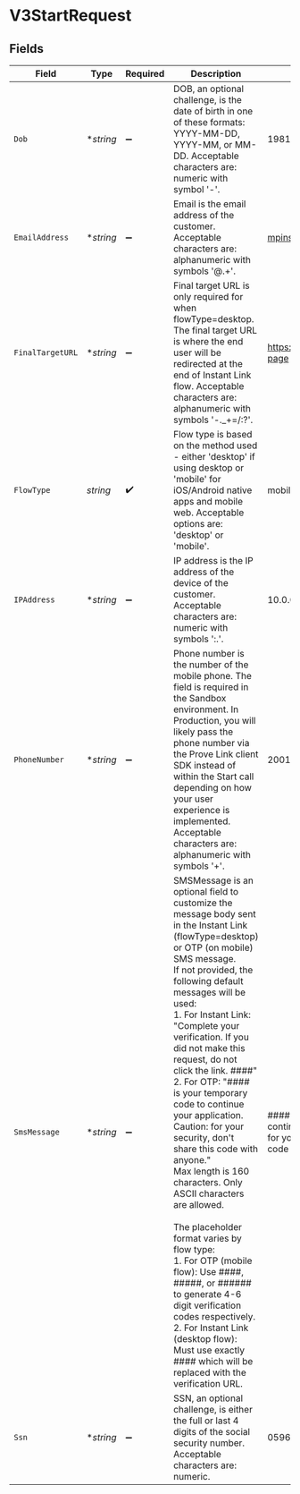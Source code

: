 # V3StartRequest


## Fields

| Field                                                                                                                                                                                                                                                                                                                                                                                                                                                                                                                                                                                                                                                                                                                                                                                                 | Type                                                                                                                                                                                                                                                                                                                                                                                                                                                                                                                                                                                                                                                                                                                                                                                                  | Required                                                                                                                                                                                                                                                                                                                                                                                                                                                                                                                                                                                                                                                                                                                                                                                              | Description                                                                                                                                                                                                                                                                                                                                                                                                                                                                                                                                                                                                                                                                                                                                                                                           | Example                                                                                                                                                                                                                                                                                                                                                                                                                                                                                                                                                                                                                                                                                                                                                                                               |
| ----------------------------------------------------------------------------------------------------------------------------------------------------------------------------------------------------------------------------------------------------------------------------------------------------------------------------------------------------------------------------------------------------------------------------------------------------------------------------------------------------------------------------------------------------------------------------------------------------------------------------------------------------------------------------------------------------------------------------------------------------------------------------------------------------- | ----------------------------------------------------------------------------------------------------------------------------------------------------------------------------------------------------------------------------------------------------------------------------------------------------------------------------------------------------------------------------------------------------------------------------------------------------------------------------------------------------------------------------------------------------------------------------------------------------------------------------------------------------------------------------------------------------------------------------------------------------------------------------------------------------- | ----------------------------------------------------------------------------------------------------------------------------------------------------------------------------------------------------------------------------------------------------------------------------------------------------------------------------------------------------------------------------------------------------------------------------------------------------------------------------------------------------------------------------------------------------------------------------------------------------------------------------------------------------------------------------------------------------------------------------------------------------------------------------------------------------- | ----------------------------------------------------------------------------------------------------------------------------------------------------------------------------------------------------------------------------------------------------------------------------------------------------------------------------------------------------------------------------------------------------------------------------------------------------------------------------------------------------------------------------------------------------------------------------------------------------------------------------------------------------------------------------------------------------------------------------------------------------------------------------------------------------- | ----------------------------------------------------------------------------------------------------------------------------------------------------------------------------------------------------------------------------------------------------------------------------------------------------------------------------------------------------------------------------------------------------------------------------------------------------------------------------------------------------------------------------------------------------------------------------------------------------------------------------------------------------------------------------------------------------------------------------------------------------------------------------------------------------- |
| `Dob`                                                                                                                                                                                                                                                                                                                                                                                                                                                                                                                                                                                                                                                                                                                                                                                                 | **string*                                                                                                                                                                                                                                                                                                                                                                                                                                                                                                                                                                                                                                                                                                                                                                                             | :heavy_minus_sign:                                                                                                                                                                                                                                                                                                                                                                                                                                                                                                                                                                                                                                                                                                                                                                                    | DOB, an optional challenge, is the date of birth in one of these formats: YYYY-MM-DD, YYYY-MM, or MM-DD. Acceptable characters are: numeric with symbol '-'.                                                                                                                                                                                                                                                                                                                                                                                                                                                                                                                                                                                                                                          | 1981-01                                                                                                                                                                                                                                                                                                                                                                                                                                                                                                                                                                                                                                                                                                                                                                                               |
| `EmailAddress`                                                                                                                                                                                                                                                                                                                                                                                                                                                                                                                                                                                                                                                                                                                                                                                        | **string*                                                                                                                                                                                                                                                                                                                                                                                                                                                                                                                                                                                                                                                                                                                                                                                             | :heavy_minus_sign:                                                                                                                                                                                                                                                                                                                                                                                                                                                                                                                                                                                                                                                                                                                                                                                    | Email is the email address of the customer. Acceptable characters are: alphanumeric with symbols '@.+'.                                                                                                                                                                                                                                                                                                                                                                                                                                                                                                                                                                                                                                                                                               | mpinsonm@dyndns.org                                                                                                                                                                                                                                                                                                                                                                                                                                                                                                                                                                                                                                                                                                                                                                                   |
| `FinalTargetURL`                                                                                                                                                                                                                                                                                                                                                                                                                                                                                                                                                                                                                                                                                                                                                                                      | **string*                                                                                                                                                                                                                                                                                                                                                                                                                                                                                                                                                                                                                                                                                                                                                                                             | :heavy_minus_sign:                                                                                                                                                                                                                                                                                                                                                                                                                                                                                                                                                                                                                                                                                                                                                                                    | Final target URL is only required for when flowType=desktop. The final target URL is where the end user will be redirected at the end of Instant Link flow. Acceptable characters are: alphanumeric with symbols '-._+=/:?'.                                                                                                                                                                                                                                                                                                                                                                                                                                                                                                                                                                          | https://www.example.com/landing-page                                                                                                                                                                                                                                                                                                                                                                                                                                                                                                                                                                                                                                                                                                                                                                  |
| `FlowType`                                                                                                                                                                                                                                                                                                                                                                                                                                                                                                                                                                                                                                                                                                                                                                                            | *string*                                                                                                                                                                                                                                                                                                                                                                                                                                                                                                                                                                                                                                                                                                                                                                                              | :heavy_check_mark:                                                                                                                                                                                                                                                                                                                                                                                                                                                                                                                                                                                                                                                                                                                                                                                    | Flow type is based on the method used - either 'desktop' if using desktop or 'mobile' for iOS/Android native apps and mobile web. Acceptable options are: 'desktop' or 'mobile'.                                                                                                                                                                                                                                                                                                                                                                                                                                                                                                                                                                                                                      | mobile                                                                                                                                                                                                                                                                                                                                                                                                                                                                                                                                                                                                                                                                                                                                                                                                |
| `IPAddress`                                                                                                                                                                                                                                                                                                                                                                                                                                                                                                                                                                                                                                                                                                                                                                                           | **string*                                                                                                                                                                                                                                                                                                                                                                                                                                                                                                                                                                                                                                                                                                                                                                                             | :heavy_minus_sign:                                                                                                                                                                                                                                                                                                                                                                                                                                                                                                                                                                                                                                                                                                                                                                                    | IP address is the IP address of the device of the customer. Acceptable characters are: numeric with symbols ':.'.                                                                                                                                                                                                                                                                                                                                                                                                                                                                                                                                                                                                                                                                                     | 10.0.0.1                                                                                                                                                                                                                                                                                                                                                                                                                                                                                                                                                                                                                                                                                                                                                                                              |
| `PhoneNumber`                                                                                                                                                                                                                                                                                                                                                                                                                                                                                                                                                                                                                                                                                                                                                                                         | **string*                                                                                                                                                                                                                                                                                                                                                                                                                                                                                                                                                                                                                                                                                                                                                                                             | :heavy_minus_sign:                                                                                                                                                                                                                                                                                                                                                                                                                                                                                                                                                                                                                                                                                                                                                                                    | Phone number is the number of the mobile phone. The field is required in the Sandbox environment. In Production, you will likely pass the phone number via the Prove Link client SDK instead of within the Start call depending on how your user experience is implemented. Acceptable characters are: alphanumeric with symbols '+'.                                                                                                                                                                                                                                                                                                                                                                                                                                                                 | 2001001695                                                                                                                                                                                                                                                                                                                                                                                                                                                                                                                                                                                                                                                                                                                                                                                            |
| `SmsMessage`                                                                                                                                                                                                                                                                                                                                                                                                                                                                                                                                                                                                                                                                                                                                                                                          | **string*                                                                                                                                                                                                                                                                                                                                                                                                                                                                                                                                                                                                                                                                                                                                                                                             | :heavy_minus_sign:                                                                                                                                                                                                                                                                                                                                                                                                                                                                                                                                                                                                                                                                                                                                                                                    | SMSMessage is an optional field to customize the message body sent in the Instant Link (flowType=desktop) or OTP (on mobile) SMS message.<br/>If not provided, the following default messages will be used:<br/>1. For Instant Link: "Complete your verification. If you did not make this request, do not click the link. ####"<br/>2. For OTP: "#### is your temporary code to continue your application. Caution: for your security, don't share this code with anyone."<br/>Max length is 160 characters. Only ASCII characters are allowed.<br/><br/>The placeholder format varies by flow type:<br/>1. For OTP (mobile flow): Use ####, #####, or ###### to generate 4-6 digit verification codes respectively.<br/>2. For Instant Link (desktop flow): Must use exactly #### which will be replaced with the verification URL. | #### is your temporary code to continue your application. Caution: for your security, don't share this code with anyone.                                                                                                                                                                                                                                                                                                                                                                                                                                                                                                                                                                                                                                                                              |
| `Ssn`                                                                                                                                                                                                                                                                                                                                                                                                                                                                                                                                                                                                                                                                                                                                                                                                 | **string*                                                                                                                                                                                                                                                                                                                                                                                                                                                                                                                                                                                                                                                                                                                                                                                             | :heavy_minus_sign:                                                                                                                                                                                                                                                                                                                                                                                                                                                                                                                                                                                                                                                                                                                                                                                    | SSN, an optional challenge, is either the full or last 4 digits of the social security number. Acceptable characters are: numeric.                                                                                                                                                                                                                                                                                                                                                                                                                                                                                                                                                                                                                                                                    | 0596                                                                                                                                                                                                                                                                                                                                                                                                                                                                                                                                                                                                                                                                                                                                                                                                  |